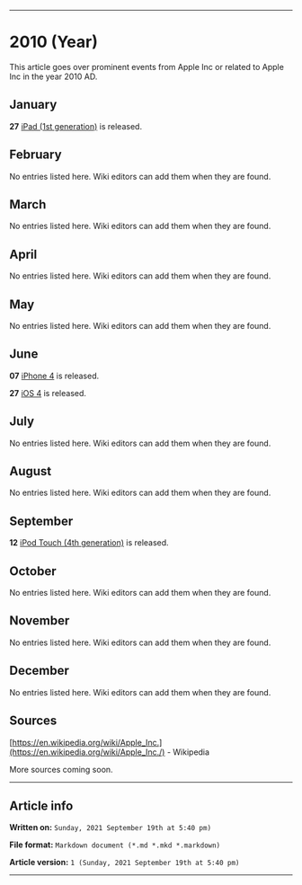 
***

# 2010 (Year)

<!-- This article is about the year. For the 1984 Apple advertisement, go [here](https://github.com/seanpm2001/WacOS/wiki/1984(Advertisement)) for the Dystopian novel see [here](https://github.com/seanpm2001/WacOS/wiki/1984(Dystopia)/) !-->

This article goes over prominent events from Apple Inc or related to Apple Inc in the year 2010 AD.

## January

**27** [iPad (1st generation)](https://github.com/seanpm2001/WacOS/wiki/iPad-(1st-generation)/) is released.

## February

No entries listed here. Wiki editors can add them when they are found.

## March

No entries listed here. Wiki editors can add them when they are found.

## April

No entries listed here. Wiki editors can add them when they are found.

## May

No entries listed here. Wiki editors can add them when they are found.

## June

**07** [iPhone 4](https://github.com/seanpm2001/WacOS/wiki/iPhone-4/) is released.

**27** [iOS 4](https://github.com/seanpm2001/WacOS/wiki/iOS-4/) is released.

## July

No entries listed here. Wiki editors can add them when they are found.

## August

No entries listed here. Wiki editors can add them when they are found.

## September

**12** [iPod Touch (4th generation)](https://github.com/seanpm2001/WacOS/wiki/iPod-Touch-(2nd-generation)/) is released.

## October

No entries listed here. Wiki editors can add them when they are found.

## November

No entries listed here. Wiki editors can add them when they are found.

## December

No entries listed here. Wiki editors can add them when they are found.

## Sources

[https://en.wikipedia.org/wiki/Apple_Inc.](https://en.wikipedia.org/wiki/Apple_Inc./) - Wikipedia

More sources coming soon.

***

## Article info

**Written on:** `Sunday, 2021 September 19th at 5:40 pm)`

**File format:** `Markdown document (*.md *.mkd *.markdown)`

**Article version:** `1 (Sunday, 2021 September 19th at 5:40 pm)`

***
